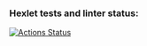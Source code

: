 ### Hexlet tests and linter status:
[![Actions Status](https://github.com/ithemask/python-project-52/actions/workflows/hexlet-check.yml/badge.svg)](https://github.com/ithemask/python-project-52/actions)